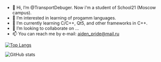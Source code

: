 - 👋 Hi, I’m @TransportDebuger. Now i'm a student of School21 (Moscow campus).
- 👀 I’m interested in learning of progamm languages.
- 🌱 I’m currently learning C/C++, Qt5, and other frameworks in C++. 
- 💞️ I’m looking to collaborate on ...
- 📫 You can reach me by e-mail: aiden_pride@mail.ru

[![Top Langs](https://github-readme-stats.vercel.app/api/top-langs/?username=TransportDebuger&langs_count=20)](https://github.com/anuraghazra/github-readme-stats)

![GitHub stats](https://github-readme-stats.vercel.app/api?username=TransportDebuger&show_icons=true&theme=transparent)
<!---
TransportDebuger/TransportDebuger is a ✨ special ✨ repository because its `README.md` (this file) appears on your GitHub profile.
You can click the Preview link to take a look at your changes.
--->
